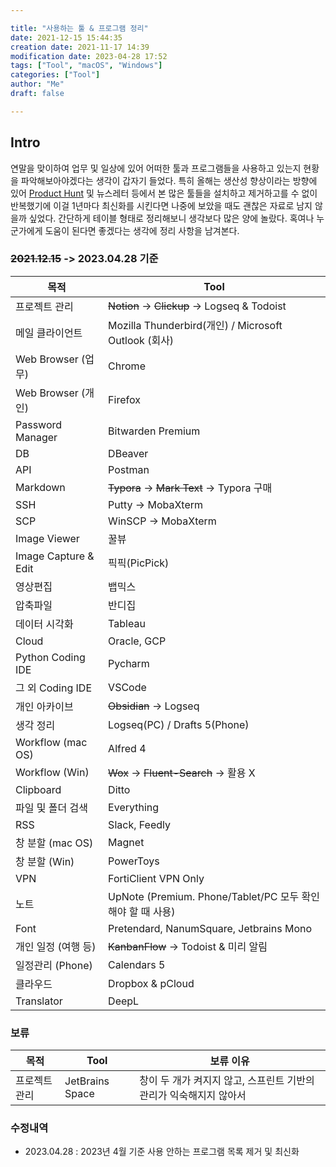 ```yaml
---

title: "사용하는 툴 & 프로그램 정리"
date: 2021-12-15 15:44:35
creation date: 2021-11-17 14:39
modification date: 2023-04-28 17:52
tags: ["Tool", "macOS", "Windows"]
categories: ["Tool"]
author: "Me"
draft: false

---
```


## Intro

연말을 맞이하여 업무 및 일상에 있어 어떠한 툴과 프로그램들을 사용하고 있는지 현황을 파악해보아야겠다는 생각이 갑자기 들었다. 특히 올해는 생산성 향상이라는 방향에 있어 [Product Hunt](https://www.producthunt.com/) 및 뉴스레터 등에서 본 많은 툴들을 설치하고 제거하고를 수 없이 반복했기에 이걸 1년마다 최신화를 시킨다면 나중에 보았을 때도 괜찮은 자료로 남지 않을까 싶었다. 간단하게 테이블 형태로 정리해보니 생각보다 많은 양에 놀랐다. 혹여나 누군가에게 도움이 된다면 좋겠다는 생각에 정리 사항을 남겨본다.


### ~~2021.12.15~~ -> 2023.04.28 기준

| 목적                 | Tool                                                       |
| -------------------- | ---------------------------------------------------------- |
| 프로젝트 관리        | ~~Notion~~ -> ~~Clickup~~ -> Logseq & Todoist              |
| 메일 클라이언트      | Mozilla Thunderbird(개인) / Microsoft Outlook (회사)       |
| Web Browser (업무)   | Chrome                                                     |
| Web Browser (개인)   | Firefox                                                    |
| Password Manager     | Bitwarden Premium                                          |
| DB                   | DBeaver                                                    |
| API                  | Postman                                                    |
| Markdown             | ~~Typora~~ -> ~~Mark Text~~ -> Typora 구매                 |
| SSH                  | Putty -> MobaXterm                                         |
| SCP                  | WinSCP -> MobaXterm                                        |
| Image Viewer         | 꿀뷰                                                       |
| Image Capture & Edit | 픽픽(PicPick)                                              |
| 영상편집             | 뱁믹스                                                     |
| 압축파일             | 반디집                                                     |
| 데이터 시각화        | Tableau                                                    |
| Cloud                | Oracle, GCP                                                |
| Python Coding IDE    | Pycharm                                                    |
| 그 외 Coding IDE     | VSCode                                                     |
| 개인 아카이브        | ~~Obsidian~~ -> Logseq                                     |
| 생각 정리            | Logseq(PC) / Drafts 5(Phone)                               |
| Workflow (mac OS)    | Alfred 4                                                   |
| Workflow (Win)       | ~~Wox~~ -> ~~Fluent-Search~~ -> 활용 X                     |
| Clipboard            | Ditto                                                      |
| 파일 및 폴더 검색    | Everything                                                 |
| RSS                  | Slack, Feedly                                              |
| 창 분할 (mac OS)     | Magnet                                                     |
| 창 분할 (Win)        | PowerToys                                                  |
| VPN                  | FortiClient VPN Only                                       |
| 노트                 | UpNote (Premium. Phone/Tablet/PC 모두 확인해야 할 때 사용) |
| Font                 | Pretendard, NanumSquare, Jetbrains Mono                    |
| 개인 일정 (여행 등)  | ~~KanbanFlow~~ -> Todoist & 미리 알림                      |
| 일정관리 (Phone)     | Calendars 5                                                |
| 클라우드             | Dropbox & pCloud                                           |
| Translator           | DeepL                                                      |


### 보류

| 목적      | Tool            | 보류 이유                                  |
| ------- | --------------- | -------------------------------------- |
| 프로젝트 관리 | JetBrains Space | 창이 두 개가 켜지지 않고, 스프린트 기반의 관리가 익숙해지지 않아서 |



### 수정내역

- 2023.04.28 : 2023년 4월 기준 사용 안하는 프로그램 목록 제거 및 최신화
